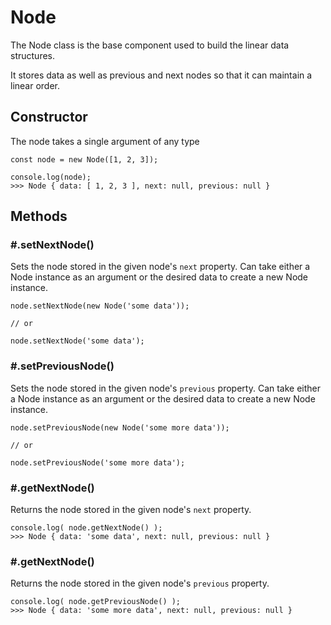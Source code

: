 # Node

The Node class is the base component used to build the linear data structures.

It stores data as well as previous and next nodes so that it can maintain a linear order.

## Constructor
The node takes a single argument of any type
```
const node = new Node([1, 2, 3]);

console.log(node);
>>> Node { data: [ 1, 2, 3 ], next: null, previous: null }
```

## Methods
### \#.setNextNode()
Sets the node stored in the given node's `next` property. Can take either a Node instance as an argument or the desired data to create a new Node instance. 
```
node.setNextNode(new Node('some data'));

// or

node.setNextNode('some data');
```

### \#.setPreviousNode()
Sets the node stored in the given node's `previous` property. Can take either a Node instance as an argument or the desired data to create a new Node instance. 
```
node.setPreviousNode(new Node('some more data'));

// or

node.setPreviousNode('some more data');
```

### \#.getNextNode()
Returns the node stored in the given node's `next` property.
```
console.log( node.getNextNode() );
>>> Node { data: 'some data', next: null, previous: null }
```

### \#.getNextNode()
Returns the node stored in the given node's `previous` property.
```
console.log( node.getPreviousNode() );
>>> Node { data: 'some more data', next: null, previous: null }
```